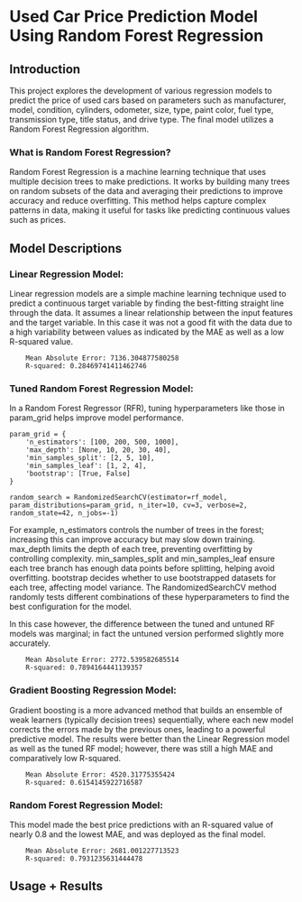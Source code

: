 # Used Car Price Prediction Model Using Random Forest Regression

## Introduction

This project explores the development of various regression models to predict the price of used cars based on parameters such as manufacturer, model, condition, cylinders, odometer, size, type, paint color, fuel type, transmission type, title status, and drive type. The final model utilizes a Random Forest Regression algorithm. 

### What is Random Forest Regression?

Random Forest Regression is a machine learning technique that uses multiple decision trees to make predictions. It works by building many trees on random subsets of the data and averaging their predictions to improve accuracy and reduce overfitting. This method helps capture complex patterns in data, making it useful for tasks like predicting continuous values such as prices.

## Model Descriptions

### Linear Regression Model:

Linear regression models are a simple machine learning technique used to predict a continuous target variable by finding the best-fitting straight line through the data. It assumes a linear relationship between the input features and the target variable. In this case it was not a good fit with the data due to a high variability between values as indicated by the MAE as well as a low R-squared value.

```
    Mean Absolute Error: 7136.304877580258
    R-squared: 0.28469741411462746
```

### Tuned Random Forest Regression Model:

In a Random Forest Regressor (RFR), tuning hyperparameters like those in param_grid helps improve model performance. 

```
param_grid = {
    'n_estimators': [100, 200, 500, 1000],         
    'max_depth': [None, 10, 20, 30, 40],           
    'min_samples_split': [2, 5, 10],               
    'min_samples_leaf': [1, 2, 4],                 
    'bootstrap': [True, False]                     
}

random_search = RandomizedSearchCV(estimator=rf_model, param_distributions=param_grid, n_iter=10, cv=3, verbose=2, random_state=42, n_jobs=-1)
```

For example, n_estimators controls the number of trees in the forest; increasing this can improve accuracy but may slow down training. max_depth limits the depth of each tree, preventing overfitting by controlling complexity. min_samples_split and min_samples_leaf ensure each tree branch has enough data points before splitting, helping avoid overfitting. bootstrap decides whether to use bootstrapped datasets for each tree, affecting model variance. The RandomizedSearchCV method randomly tests different combinations of these hyperparameters to find the best configuration for the model.

In this case however, the difference between the tuned and untuned RF models was marginal; in fact the untuned version performed slightly more accurately.

```
    Mean Absolute Error: 2772.539582685514
    R-squared: 0.7894164441139357
```

### Gradient Boosting Regression Model:

Gradient boosting is a more advanced method that builds an ensemble of weak learners (typically decision trees) sequentially, where each new model corrects the errors made by the previous ones, leading to a powerful predictive model. The results were better than the Linear Regression model as well as the tuned RF model; however, there was still a high MAE and comparatively low R-squared.

```
    Mean Absolute Error: 4520.31775355424
    R-squared: 0.6154145922716587
```

### Random Forest Regression Model:

This model made the best price predictions with an R-squared value of nearly 0.8 and the lowest MAE, and was deployed as the final model.

```
    Mean Absolute Error: 2681.001227713523
    R-squared: 0.7931235631444478
```

## Usage + Results


